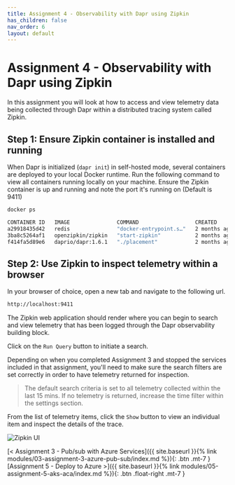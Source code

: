 ```yaml
---
title: Assignment 4 - Observability with Dapr using Zipkin
has_children: false
nav_order: 6
layout: default
---
```


# Assignment 4 - Observability with Dapr using Zipkin

In this assignment you will look at how to access and view telemetry data being collected through Dapr within a distributed tracing system called Zipkin.

## Step 1: Ensure Zipkin container is installed and running

When Dapr is initialized (`dapr init`) in self-hosted mode, several containers are deployed to your local Docker runtime.  Run the following command to view all containers running locally on your machine.  Ensure the Zipkin container is up and running and note the port it's running on (Default is 9411)

```bash
docker ps
```

```bash
CONTAINER ID   IMAGE               COMMAND                  CREATED        STATUS                 PORTS                              NAMES
a29918435d42   redis               "docker-entrypoint.s…"   2 months ago   Up 2 hours             0.0.0.0:6379->6379/tcp             dapr_redis
3ba8c5264af1   openzipkin/zipkin   "start-zipkin"           2 months ago   Up 2 hours (healthy)   9410/tcp, 0.0.0.0:9411->9411/tcp   dapr_zipkin
f414fa5d89e6   daprio/dapr:1.6.1   "./placement"            2 months ago   Up 2 hours             0.0.0.0:6050->50005/tcp            dapr_placement
```

## Step 2: Use Zipkin to inspect telemetry within a browser

In your browser of choice, open a new tab and navigate to the following url.

```html
http://localhost:9411
```

The Zipkin web application should render where you can begin to search and view telemetry that has been logged through the Dapr observability building block.

Click on the `Run Query` button to initiate a search.

Depending on when you completed Assignment 3 and stopped the services included in that assignment, you'll need to make sure the search filters are set correctly in order to have telemetry returned for inspection.

> The default search criteria is set to all telemetry collected within the last 15 mins.  If no telemetry is returned, increase the time filter within the settings section.

From the list of telemetry items, click the `Show` button to view an individual item and inspect the details of the trace.

![Zipkin UI](../../assets/images/zipkin-screenshot.png)

<!-- ----------------------------- NAVIGATION ------------------------------ -->

<span class="fs-3">
[< Assignment 3 - Pub/sub with Azure Services]({{ site.baseurl }}{% link modules/03-assignment-3-azure-pub-sub/index.md %}){: .btn .mt-7 }
</span>
<span class="fs-3">
[Assignment 5 - Deploy to Azure >]({{ site.baseurl }}{% link modules/05-assignment-5-aks-aca/index.md %}){: .btn .float-right .mt-7 }
</span>

